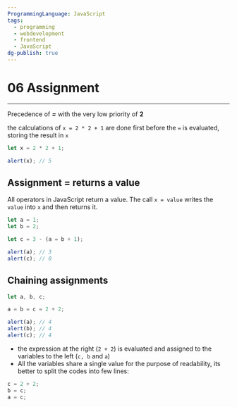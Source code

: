 ```yaml
---
ProgrammingLanguage: JavaScript
tags:
  - programming
  - webdevelopment
  - frontend
  - JavaScript
dg-publish: true
---
```


# 06 Assignment

---

Precedence of **_=_** with the very low priority of **2**

the calculations of `x = 2 * 2 + 1` are done first before the `=` is evaluated, storing the result in `x`

```javascript
let x = 2 * 2 + 1;

alert(x); // 5
```

## Assignment = returns a value

All operators in JavaScript return a value.
The call `x = value` writes the `value` into `x` and then returns it.

```javascript
let a = 1;
let b = 2;

let c = 3 - (a = b + 1);

alert(a); // 3
alert(c); // 0
```

## Chaining assignments

```javascript
let a, b, c;

a = b = c = 2 + 2;

alert(a); // 4
alert(b); // 4
alert(c); // 4
```

- the expression at the right (`2 + 2`) is evaluated and assigned to the variables to the left (`c, b` and `a`)
- All the variables share a single value
  for the purpose of readability, its better to split the codes into few lines:

```javascript
c = 2 + 2;
b = c;
a = c;
```
